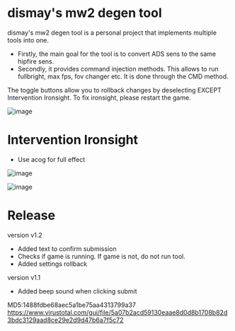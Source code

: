 # dismay's mw2 degen tool

dismay's mw2 degen tool is a personal project that implements multiple tools into one.

- Firstly, the main goal for the tool is to convert ADS sens to the same hipfire sens. 
- Secondly, it provides command injection methods. This allows to run fullbright, max fps, fov changer etc. It is done through the CMD method.

The toggle buttons allow you to rollback changes by deselecting EXCEPT Intervention Ironsight. To fix ironsight, please restart the game.

![image](https://user-images.githubusercontent.com/93299449/159416511-eeba66b3-cfc2-41ed-bf86-70ea4f24cbf8.png)


# Intervention Ironsight
- Use acog for full effect

![image](https://user-images.githubusercontent.com/93299449/159416644-50258ad5-ab9a-4e40-94e5-d43165040bda.png)

![image](https://user-images.githubusercontent.com/93299449/159416701-7406aa88-faf0-46a9-a27a-e40812abbddf.png)


# Release
version v1.2
- Added text to confirm submission
- Checks if game is running. If game is not, do not run tool.
- Added settings rollback

version v1.1
- Added beep sound when clicking submit



MD5:1488fdbe68aec5a1be75aa4313799a37
https://www.virustotal.com/gui/file/5a07b2acd59130eaae8d0d8b1708b82d3bdc3129aad8ce29e2d9d47b6a7f5c72
